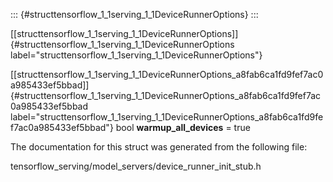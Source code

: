 ::: {#structtensorflow_1_1serving_1_1DeviceRunnerOptions}
:::

[\[structtensorflow\_1\_1serving\_1\_1DeviceRunnerOptions\]]{#structtensorflow_1_1serving_1_1DeviceRunnerOptions
label="structtensorflow_1_1serving_1_1DeviceRunnerOptions"}

[\[structtensorflow\_1\_1serving\_1\_1DeviceRunnerOptions\_a8fab6ca1fd9fef7ac0a985433ef5bbad\]]{#structtensorflow_1_1serving_1_1DeviceRunnerOptions_a8fab6ca1fd9fef7ac0a985433ef5bbad
label="structtensorflow_1_1serving_1_1DeviceRunnerOptions_a8fab6ca1fd9fef7ac0a985433ef5bbad"}
bool **warmup\_all\_devices** = true

The documentation for this struct was generated from the following file:

tensorflow\_serving/model\_servers/device\_runner\_init\_stub.h
